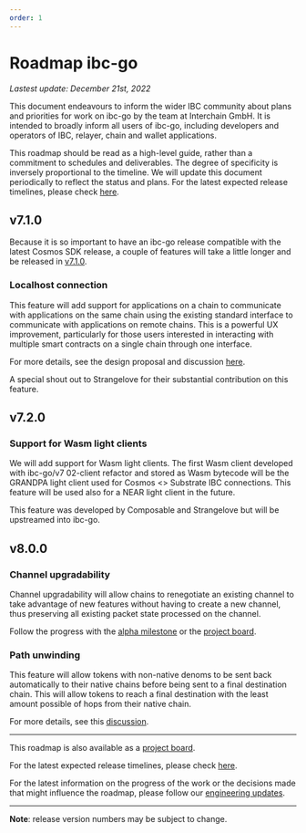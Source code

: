 ```yaml
---
order: 1
---
```


# Roadmap ibc-go

_Lastest update: December 21st, 2022_

This document endeavours to inform the wider IBC community about plans and priorities for work on ibc-go by the team at Interchain GmbH. It is intended to broadly inform all users of ibc-go, including developers and operators of IBC, relayer, chain and wallet applications.

This roadmap should be read as a high-level guide, rather than a commitment to schedules and deliverables. The degree of specificity is inversely proportional to the timeline. We will update this document periodically to reflect the status and plans. For the latest expected release timelines, please check [here](https://github.com/cosmos/ibc-go/wiki/Release-timeline).

## v7.1.0

Because it is so important to have an ibc-go release compatible with the latest Cosmos SDK release, a couple of features will take a little longer and be released in [v7.1.0](https://github.com/cosmos/ibc-go/milestone/37).

### Localhost connection

This feature will add support for applications on a chain to communicate with applications on the same chain using the existing standard interface to communicate with applications on remote chains. This is a powerful UX improvement, particularly for those users interested in interacting with multiple smart contracts on a single chain through one interface.

For more details, see the design proposal and discussion [here](https://github.com/cosmos/ibc-go/discussions/2191).

A special shout out to Strangelove for their substantial contribution on this feature.

## v7.2.0

### Support for Wasm light clients

We will add support for Wasm light clients. The first Wasm client developed with ibc-go/v7 02-client refactor and stored as Wasm bytecode will be the GRANDPA light client used for Cosmos <> Substrate IBC connections. This feature will be used also for a NEAR light client in the future.

This feature was developed by Composable and Strangelove but will be upstreamed into ibc-go.

## v8.0.0

### Channel upgradability

Channel upgradability will allow chains to renegotiate an existing channel to take advantage of new features without having to create a new channel, thus preserving all existing packet state processed on the channel.

Follow the progress with the [alpha milestone](https://github.com/cosmos/ibc-go/milestone/29) or the [project board](https://github.com/orgs/cosmos/projects/7/views/17).

### Path unwinding

This feature will allow tokens with non-native denoms to be sent back automatically to their native chains before being sent to a final destination chain. This will allow tokens to reach a final destination with the least amount possible of hops from their native chain.

For more details, see this [discussion](https://github.com/cosmos/ibc/discussions/824).

---

This roadmap is also available as a [project board](https://github.com/orgs/cosmos/projects/7/views/25).

For the latest expected release timelines, please check [here](https://github.com/cosmos/ibc-go/wiki/Release-timeline).

For the latest information on the progress of the work or the decisions made that might influence the roadmap, please follow our [engineering updates](https://github.com/cosmos/ibc-go/wiki/Engineering-updates).

---

**Note**: release version numbers may be subject to change.
